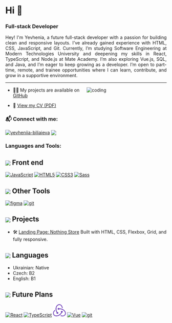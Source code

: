 # Hi 👋
### Full-stack Developer

<p align="justify">
Hey! I'm Yevhenia, a future full-stack developer with a passion for building clean and responsive layouts.
I’ve already gained experience with HTML, CSS, JavaScript, and Git. Currently, I’m studying Software Engineering at Modern Technologies University and deepening my skills in React, TypeScript, and Node.js at Mate Academy.
I’m also exploring Vue.js, SQL, and Java, and I’m eager to keep growing as a developer.
I’m open to part-time, remote, and trainee opportunities where I can learn, contribute, and grow in a supportive environment.
</p>

---

<img align="right" alt="coding" width="250" src="https://media3.giphy.com/media/LaVp0AyqR5bGsC5Cbm/200w.gif?cid=6c09b952ie83i893ueykvo4nlam63o6oikksd4hpe7xt82n1&ep=v1_gifs_search&rid=200w.gif&ct=g">

- 👩‍💻 My projects are available on [GitHub](https://github.com/yevheniia-biliaieva)

- 📄 [View my CV (PDF)](https://drive.google.com/file/d/1d27-cCgcF-MwMbUMgLysKn7t2JN2URAq/view?usp=sharing)

### 📬 Connect with me:
<p>
  <a href="https://www.linkedin.com/in/yevheniia-biliaieva/" target="_blank"><img height="30" width="40" align="center" src="https://raw.githubusercontent.com/rahuldkjain/github-profile-readme-generator/master/src/images/icons/Social/linked-in-alt.svg" alt="yevheniia-biliaieva"/></a>
  <a href="mailto:biliaieva99@gmail.com"><img width="40px" align="center"src="https://img.icons8.com/color/96/null/gmail--v1.png" target="_blank"/></a>
</p>

### Languages and Tools:
<h2>
  <img width="30px" align="center" src="https://www.svgrepo.com/show/12934/laptop.svg"/>
  Front end
</h2>

<p>
  <a href="https://developer.mozilla.org/en-US/docs/Web/JavaScript" target="_blank" rel="noreferrer"><img src="https://raw.githubusercontent.com/danielcranney/readme-generator/main/public/icons/skills/javascript-colored.svg" width="36" height="36" alt="JavaScript" /></a>
  <a href="https://developer.mozilla.org/en-US/docs/Glossary/HTML5" target="_blank" rel="noreferrer"><img src="https://raw.githubusercontent.com/danielcranney/readme-generator/main/public/icons/skills/html5-colored.svg" width="36" height="36" alt="HTML5" /></a>
  <a href="https://www.w3.org/TR/CSS/#css" target="_blank" rel="noreferrer"><img src="https://raw.githubusercontent.com/danielcranney/readme-generator/main/public/icons/skills/css3-colored.svg" width="36" height="36" alt="CSS3" /></a>
  <a href="https://sass-lang.com/" target="_blank" rel="noreferrer"><img src="https://raw.githubusercontent.com/danielcranney/readme-generator/main/public/icons/skills/sass-colored.svg" width="36" height="36" alt="Sass" /></a>
</p>

<h2>
<img width="30px" align="center" src="https://upload.wikimedia.org/wikipedia/commons/thumb/8/83/Circle-icons-tools.svg/1200px-Circle-icons-tools.svg.png"/>
Other Tools
</h2>
  

<p>
  <a href="https://www.figma.com/" target="_blank" rel="noreferrer">
    <img src="https://www.vectorlogo.zone/logos/figma/figma-icon.svg" alt="figma" width="40" height="40"/></a>
  <a href="https://git-scm.com/" target="_blank" rel="noreferrer"><img src="https://www.vectorlogo.zone/logos/git-scm/git-scm-icon.svg" alt="git" width="40" height="40"/></a>
</p>

<h2>
  <img width="30px" align="center" src="https://img.icons8.com/arcade/256/shooting-stars.png">
  Projects
</h2>

- 🛠️ [Landing Page: Nothing Store](https://yevheniia-biliaieva.github.io/Nothing_landing-page/)
  Built with HTML, CSS, Flexbox, Grid, and fully responsive.

<h2>
  <img width="30px" align="center" src="https://img.icons8.com/color/96/000000/language.png">
  Languages
</h2>
  
- Ukrainian: Native
- Czech: B2
- English: B1

<h2>
  <img width="30px" align="center" src="https://img.icons8.com/arcade/256/shooting-stars.png">
  Future Plans
</h2>

<p>
  <a href="https://reactjs.org/" target="_blank" rel="noreferrer"><img src="https://raw.githubusercontent.com/danielcranney/readme-generator/main/public/icons/skills/react-colored.svg" width="36" height="36" alt="React" /></a>
  <a href="https://www.typescriptlang.org/" target="_blank" rel="noreferrer"><img src="https://raw.githubusercontent.com/danielcranney/readme-generator/main/public/icons/skills/typescript-colored.svg" width="36" height="36" alt="TypeScript" /></a>
  <a href="https://redux.js.org/" target="_blank" rel="noreferrer"><img src="https://raw.githubusercontent.com/devicons/devicon/master/icons/redux/redux-original.svg" alt="redux" width="40" height="40"/></a>
  <a href="https://vuejs.org/" target="_blank" rel="noreferrer"><img src="https://raw.githubusercontent.com/danielcranney/readme-generator/main/public/icons/skills/vuejs-colored.svg" width="36" height="36" alt="Vue" /></a>
  <a href="https://angular.io/" target="_blank" rel="noreferrer"><img src="https://img.icons8.com/color/256/angularjs.png" alt="git" width="40" height="40"/></a>
</p>
